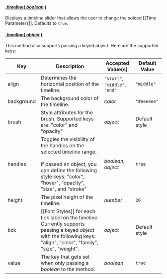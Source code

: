 #### <a name="boolean" href="#wiki-boolean">.timeline( *boolean* )</a>

Displays a timeline slider that allows the user to change the soloed [[Time Parameters]]. Defaults to ```true```.

#### <a name="object" href="#wiki-object">.timeline( *object* )</a>

This method also supports passing a keyed object. Here are the supported keys:

| Key | Description | Accepted Value(s) | Default Value |
|---|---|---|---|
| align | Determines the horizontal position of the timeline. | ```"start"```, ```"middle"```, ```"end"``` | ```"middle"``` |
| background | The background color of the timeline. | *color* | ```"#eeeeee"``` |
| brush | Style attributes for the brush. Supported keys are: "color" and "opacity" | *object* | Default style |
| handles | Toggles the visibility of the handles on the selected timeline range. <br><br> If passed an object, you can define the following style keys: "color", "hover", "opacity", "size", and "stroke" | *boolean*, *object* | ```true``` |
| height | The pixel height of the timeline. | *number* | ```20``` |
| tick | [[Font Styles]] for each tick label on the timeline. Currently supports passing a keyed *object* with the following keys: "align", "color", "family", "size", "weight". | *object* | Default style |
| value | The key that gets set when only passing a *boolean* to the method. | *boolean* | ```true``` |
